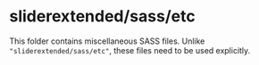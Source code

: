 # sliderextended/sass/etc

This folder contains miscellaneous SASS files. Unlike `"sliderextended/sass/etc"`, these files
need to be used explicitly.

